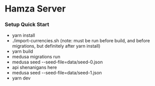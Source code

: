 # Hamza Server 

### Setup Quick Start

- yarn install 
- ./import-currencies.sh (note: must be run before build, and before migrations, but definitely after yarn install)
- yarn build
- medusa migrations run 
- medusa seed --seed-file=data/seed-0.json
- api shenanigans here 
- medusa seed --seed-file=data/seed-1.json
- yarn dev
